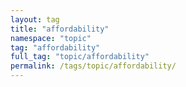 ```yaml
---
layout: tag
title: "affordability"
namespace: "topic"
tag: "affordability"
full_tag: "topic/affordability"
permalink: /tags/topic/affordability/
---
```

